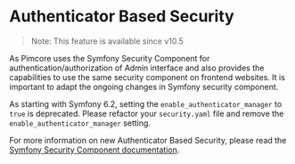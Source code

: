 # Authenticator Based Security

> Note: This feature is available since v10.5

As Pimcore uses the Symfony Security Component for authentication/authorization of Admin interface and also 
provides the capabilities to use the same security component on frontend websites. It is important to adapt the ongoing 
changes in Symfony security component. 

As starting with Symfony 6.2, setting the `enable_authenticator_manager` to `true` is deprecated.
Please refactor your `security.yaml` file and remove the `enable_authenticator_manager` setting.

For more information on new Authenticator Based Security, please read the
[Symfony Security Component documentation](https://symfony.com/doc/current/security.html).
